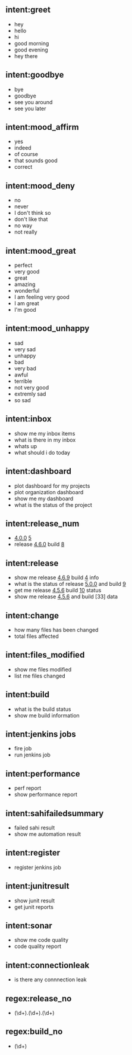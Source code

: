 ## intent:greet
- hey
- hello
- hi
- good morning
- good evening
- hey there

## intent:goodbye
- bye
- goodbye
- see you around
- see you later

## intent:mood_affirm
- yes
- indeed
- of course
- that sounds good
- correct

## intent:mood_deny
- no
- never
- I don't think so
- don't like that
- no way
- not really

## intent:mood_great
- perfect
- very good
- great
- amazing
- wonderful
- I am feeling very good
- I am great
- I'm good

## intent:mood_unhappy
- sad
- very sad
- unhappy
- bad
- very bad
- awful
- terrible
- not very good
- extremly sad
- so sad

## intent:inbox
- show me my inbox items
- what is there in my inbox
- whats up
- what should i do today

## intent:dashboard
- plot dashboard for my projects
- plot organization dashboard
- show me my dashboard
- what is the status of the project

## intent:release_num
- [4.0.0](release_no) [5](build_no)
- release [4.6.0](release_no) build [8](build_no)


## intent:release
- show me release [4.6.9](release_no) build [4](build_no) info
- what is the status of release [5.0.0](release_no) and build [9](build_no)
- get me release [4.5.6](release_no) build [10](build_no) status
- show me release [4.5.6](release_no) and build [33] data

## intent:change
- how many files has been changed
- total files affected

## intent:files_modified
- show me files modified
- list me files changed

## intent:build
- what is the build status
- show me build information

## intent:jenkins jobs
- fire job
- run jenkins job

## intent:performance
- perf report
- show performance report

## intent:sahifailedsummary
- failed sahi result
- show me automation result

## intent:register
- register jenkins job

## intent:junitresult
- show junit result
- get junit reports

## intent:sonar
- show me code quality
- code quality report

## intent:connectionleak
- is there any connnection leak

## regex:release_no
- (\d+)\.(\d+)\.(\d+)

## regex:build_no
- (\d+)